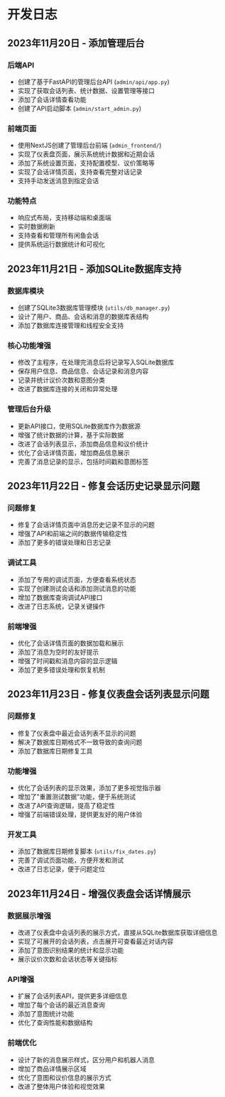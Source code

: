 # 开发日志

## 2023年11月20日 - 添加管理后台

### 后端API
- 创建了基于FastAPI的管理后台API (`admin/api/app.py`)
- 实现了获取会话列表、统计数据、设置管理等接口
- 添加了会话详情查看功能
- 创建了API启动脚本 (`admin/start_admin.py`)

### 前端页面
- 使用NextJS创建了管理后台前端 (`admin_frontend/`)
- 实现了仪表盘页面，展示系统统计数据和近期会话
- 添加了系统设置页面，支持配置模型、议价策略等
- 实现了会话详情页面，支持查看完整对话记录
- 支持手动发送消息到指定会话

### 功能特点
- 响应式布局，支持移动端和桌面端
- 实时数据刷新
- 支持查看和管理所有闲鱼会话
- 提供系统运行数据统计和可视化

## 2023年11月21日 - 添加SQLite数据库支持

### 数据库模块
- 创建了SQLite3数据库管理模块 (`utils/db_manager.py`)
- 设计了用户、商品、会话和消息的数据库表结构
- 添加了数据库连接管理和线程安全支持

### 核心功能增强
- 修改了主程序，在处理完消息后将记录写入SQLite数据库
- 保存用户信息、商品信息、会话记录和消息内容
- 记录并统计议价次数和意图分类
- 改进了数据库连接的关闭和异常处理

### 管理后台升级
- 更新API接口，使用SQLite数据库作为数据源
- 增强了统计数据的计算，基于实际数据
- 改进了会话列表显示，添加商品信息和议价统计
- 优化了会话详情页面，增加商品信息展示
- 完善了消息记录的显示，包括时间戳和意图标签

## 2023年11月22日 - 修复会话历史记录显示问题

### 问题修复
- 修复了会话详情页面中消息历史记录不显示的问题
- 增强了API和前端之间的数据传输稳定性
- 添加了更多的错误处理和日志记录

### 调试工具
- 添加了专用的调试页面，方便查看系统状态
- 实现了创建测试会话和添加测试消息的功能
- 增加了数据库查询调试API接口
- 改进了日志系统，记录关键操作

### 前端增强
- 优化了会话详情页面的数据加载和展示
- 添加了消息为空时的友好提示
- 增强了时间戳和消息内容的显示逻辑
- 添加了更多错误处理和恢复机制

## 2023年11月23日 - 修复仪表盘会话列表显示问题

### 问题修复
- 修复了仪表盘中最近会话列表不显示的问题
- 解决了数据库日期格式不一致导致的查询问题
- 添加了数据库日期修复工具

### 功能增强
- 优化了会话列表的显示效果，添加了更多视觉指示器
- 增加了"重置测试数据"功能，便于系统测试
- 改进了API查询逻辑，提高了稳定性
- 增强了前端错误处理，提供更友好的用户体验

### 开发工具
- 添加了数据库日期修复脚本 (`utils/fix_dates.py`)
- 完善了调试页面功能，方便开发和测试
- 改进了日志记录，便于问题定位

## 2023年11月24日 - 增强仪表盘会话详情展示

### 数据展示增强
- 改进了仪表盘中会话列表的展示方式，直接从SQLite数据库获取详细信息
- 实现了可展开的会话列表，点击展开可查看最近对话内容
- 添加了意图识别结果的统计和显示功能
- 展示议价次数和会话状态等关键指标

### API增强
- 扩展了会话列表API，提供更多详细信息
- 增加了每个会话的最近消息查询
- 添加了意图统计功能
- 优化了查询性能和数据结构

### 前端优化
- 设计了新的消息展示样式，区分用户和机器人消息
- 增加了商品详情展示区域
- 优化了意图和议价信息的展示方式
- 改进了整体用户体验和视觉效果 